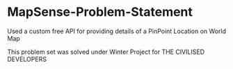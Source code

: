 # MapSense-Problem-Statement
Used a custom free API for providing details of a PinPoint Location on World Map

This problem set was solved under Winter Project for THE CIVILISED DEVELOPERS

